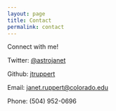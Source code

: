 ```yaml
---
layout: page
title: Contact
permalink: contact
---
```

Connect with me!

Twitter:&nbsp;[@astrojanet](http://twitter.com/astrojanet)

Github:&nbsp;[jtruppert](https://github.com/jtruppert)

Email:&nbsp;[janet.ruppert@colorado.edu](mailto:janet.ruppert@colorado.edu)

Phone: (504) 952-0696